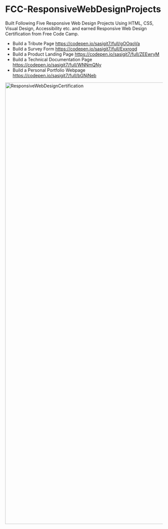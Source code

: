 # FCC-ResponsiveWebDesignProjects

Built Following Five Responsive Web Design Projects Using HTML, CSS, Visual Design, Accessibility etc. and earned Responsive Web Design Certification from Free Code Camp. 

* Build a Tribute Page https://codepen.io/sasigit7/full/gOOqoVa
* Build a Survey Form https://codepen.io/sasigit7/full/Exxroqd
* Build a Product Landing Page https://codepen.io/sasigit7/full/ZEEwryM
* Build a Technical Documentation Page https://codepen.io/sasigit7/full/WNNmQNy
* Build a Personal Portfolio Webpage https://codepen.io/sasigit7/full/bGNjNeb

<img width="1409" alt="ResponsiveWebDesignCertification" src="https://user-images.githubusercontent.com/24832458/72393981-7a68d200-372c-11ea-8e42-1f091e2afadc.png">





